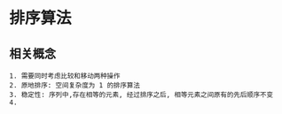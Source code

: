 # 排序算法
## 相关概念
    1. 需要同时考虑比较和移动两种操作
    2. 原地排序: 空间复杂度为 1 的排序算法
    3. 稳定性: 序列中,存在相等的元素, 经过排序之后, 相等元素之间原有的先后顺序不变
    4. 